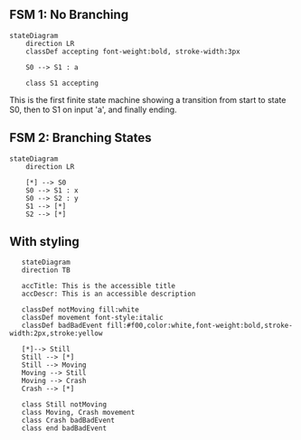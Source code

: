 ## FSM 1: No Branching

```mermaid
stateDiagram
    direction LR
    classDef accepting font-weight:bold, stroke-width:3px

    S0 --> S1 : a

    class S1 accepting
```

This is the first finite state machine showing a transition from start to state S0, then to S1 on input 'a', and finally ending.

## FSM 2: Branching States

```mermaid
stateDiagram
    direction LR

    [*] --> S0
    S0 --> S1 : x
    S0 --> S2 : y
    S1 --> [*]
    S2 --> [*]
```

## With styling

```mermaid
   stateDiagram
   direction TB

   accTitle: This is the accessible title
   accDescr: This is an accessible description

   classDef notMoving fill:white
   classDef movement font-style:italic
   classDef badBadEvent fill:#f00,color:white,font-weight:bold,stroke-width:2px,stroke:yellow

   [*]--> Still
   Still --> [*]
   Still --> Moving
   Moving --> Still
   Moving --> Crash
   Crash --> [*]

   class Still notMoving
   class Moving, Crash movement
   class Crash badBadEvent
   class end badBadEvent
```